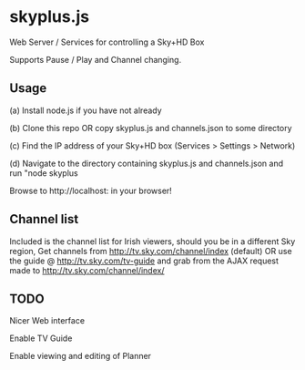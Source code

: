 skyplus.js
==========

Web Server / Services for controlling a Sky+HD Box

Supports Pause / Play and Channel changing.

Usage
------------
(a) Install node.js if you have not already

(b) Clone this repo OR copy skyplus.js and channels.json to some directory

(c) Find the IP address of your Sky+HD box (Services > Settings > Network)

(d) Navigate to the directory containing skyplus.js and channels.json and run "node skyplus <Sky Box IP> <Local Port>

Browse to http://localhost:<localPort> in your browser!

Channel list 
------------
Included is the channel list for Irish viewers, should you be in a different Sky region, 
Get channels from http://tv.sky.com/channel/index (default) OR use the guide @ http://tv.sky.com/tv-guide
and grab from the AJAX request made to http://tv.sky.com/channel/index/<Your area>

TODO
------------
Nicer Web interface

Enable TV Guide

Enable viewing and editing of Planner
